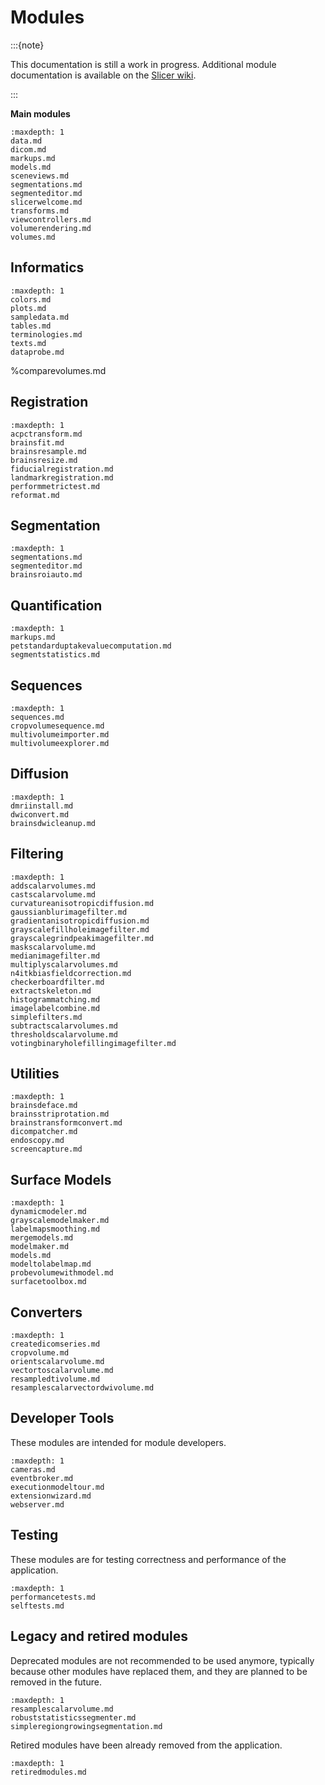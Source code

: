 # Modules

:::{note}

This documentation is still a work in progress. Additional module documentation is available on the [Slicer wiki](https://www.slicer.org/wiki/Documentation/Nightly).

:::

**Main modules**

```{toctree}
:maxdepth: 1
data.md
dicom.md
markups.md
models.md
sceneviews.md
segmentations.md
segmenteditor.md
slicerwelcome.md
transforms.md
viewcontrollers.md
volumerendering.md
volumes.md
```

## Informatics
```{toctree}
:maxdepth: 1
colors.md
plots.md
sampledata.md
tables.md
terminologies.md
texts.md
dataprobe.md
```
%comparevolumes.md

## Registration
```{toctree}
:maxdepth: 1
acpctransform.md
brainsfit.md
brainsresample.md
brainsresize.md
fiducialregistration.md
landmarkregistration.md
performmetrictest.md
reformat.md
```

## Segmentation
```{toctree}
:maxdepth: 1
segmentations.md
segmenteditor.md
brainsroiauto.md
```

## Quantification
```{toctree}
:maxdepth: 1
markups.md
petstandarduptakevaluecomputation.md
segmentstatistics.md
```

## Sequences
```{toctree}
:maxdepth: 1
sequences.md
cropvolumesequence.md
multivolumeimporter.md
multivolumeexplorer.md
```

## Diffusion
```{toctree}
:maxdepth: 1
dmriinstall.md
dwiconvert.md
brainsdwicleanup.md
```

## Filtering
```{toctree}
:maxdepth: 1
addscalarvolumes.md
castscalarvolume.md
curvatureanisotropicdiffusion.md
gaussianblurimagefilter.md
gradientanisotropicdiffusion.md
grayscalefillholeimagefilter.md
grayscalegrindpeakimagefilter.md
maskscalarvolume.md
medianimagefilter.md
multiplyscalarvolumes.md
n4itkbiasfieldcorrection.md
checkerboardfilter.md
extractskeleton.md
histogrammatching.md
imagelabelcombine.md
simplefilters.md
subtractscalarvolumes.md
thresholdscalarvolume.md
votingbinaryholefillingimagefilter.md
```

## Utilities
```{toctree}
:maxdepth: 1
brainsdeface.md
brainsstriprotation.md
brainstransformconvert.md
dicompatcher.md
endoscopy.md
screencapture.md
```

## Surface Models
```{toctree}
:maxdepth: 1
dynamicmodeler.md
grayscalemodelmaker.md
labelmapsmoothing.md
mergemodels.md
modelmaker.md
models.md
modeltolabelmap.md
probevolumewithmodel.md
surfacetoolbox.md
```

## Converters
```{toctree}
:maxdepth: 1
createdicomseries.md
cropvolume.md
orientscalarvolume.md
vectortoscalarvolume.md
resampledtivolume.md
resamplescalarvectordwivolume.md
```

## Developer Tools

These modules are intended for module developers.

```{toctree}
:maxdepth: 1
cameras.md
eventbroker.md
executionmodeltour.md
extensionwizard.md
webserver.md
```

## Testing

These modules are for testing correctness and performance of the application.

```{toctree}
:maxdepth: 1
performancetests.md
selftests.md
```

## Legacy and retired modules

Deprecated modules are not recommended to be used anymore, typically because other modules have replaced them, and they are planned to be removed in the future.

```{toctree}
:maxdepth: 1
resamplescalarvolume.md
robuststatisticssegmenter.md
simpleregiongrowingsegmentation.md
```

Retired modules have been already removed from the application.

```{toctree}
:maxdepth: 1
retiredmodules.md
```
